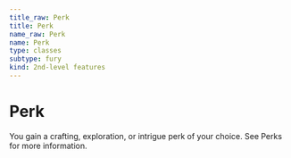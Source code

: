 ```yaml
---
title_raw: Perk
title: Perk
name_raw: Perk
name: Perk
type: classes
subtype: fury
kind: 2nd-level features
---
```


# Perk

You gain a crafting, exploration, or intrigue perk of your choice. See Perks for more information.
